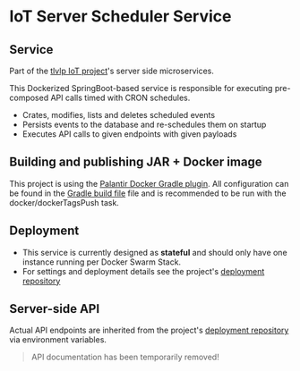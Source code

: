 # IoT Server Scheduler Service

## Service
Part of the [tlvlp IoT project](https://github.com/tlvlp/iot-project-summary)'s server side microservices.

This Dockerized SpringBoot-based service is responsible for executing pre-composed API calls timed with CRON schedules.
- Crates, modifies, lists and deletes scheduled events
- Persists events to the database and re-schedules them on startup
- Executes API calls to given endpoints with given payloads

## Building and publishing JAR + Docker image
This project is using the [Palantir Docker Gradle plugin](https://github.com/palantir/gradle-docker).
All configuration can be found in the [Gradle build file](build.gradle) file 
and is recommended to be run with the docker/dockerTagsPush task.

## Deployment
- This service is currently designed as **stateful** and should only have one instance running per Docker Swarm Stack.
- For settings and deployment details see the project's [deployment repository](https://github.com/tlvlp/iot-server-deployment)

## Server-side API
Actual API endpoints are inherited from the project's [deployment repository](https://github.com/tlvlp/iot-server-deployment) via environment variables.

> API documentation has been temporarily removed!
